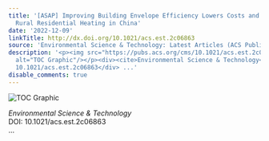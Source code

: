 ```yaml
---
title: '[ASAP] Improving Building Envelope Efficiency Lowers Costs and Emissions from
  Rural Residential Heating in China'
date: '2022-12-09'
linkTitle: http://dx.doi.org/10.1021/acs.est.2c06863
source: 'Environmental Science & Technology: Latest Articles (ACS Publications)'
description: '<p><img src="https://pubs.acs.org/cms/10.1021/acs.est.2c06863/asset/images/medium/es2c06863_0006.gif"
  alt="TOC Graphic"/></p><div><cite>Environmental Science & Technology</cite></div><div>DOI:
  10.1021/acs.est.2c06863</div> ...'
disable_comments: true
---
```

<p><img src="https://pubs.acs.org/cms/10.1021/acs.est.2c06863/asset/images/medium/es2c06863_0006.gif" alt="TOC Graphic"/></p><div><cite>Environmental Science & Technology</cite></div><div>DOI: 10.1021/acs.est.2c06863</div> ...